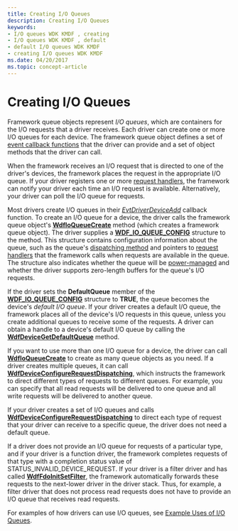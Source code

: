 ```yaml
---
title: Creating I/O Queues
description: Creating I/O Queues
keywords:
- I/O queues WDK KMDF , creating
- I/O queues WDK KMDF , default
- default I/O queues WDK KMDF
- creating I/O queues WDK KMDF
ms.date: 04/20/2017
ms.topic: concept-article
---
```


# Creating I/O Queues

Framework queue objects represent *I/O queues*, which are containers for the I/O requests that a driver receives. Each driver can create one or more I/O queues for each device. The framework queue object defines a set of [event callback functions](/windows-hardware/drivers/ddi/wdfio/) that the driver can provide and a set of object methods that the driver can call.

When the framework receives an I/O request that is directed to one of the driver's devices, the framework places the request in the appropriate I/O queue. If your driver registers one or more [request handlers](request-handlers.md), the framework can notify your driver each time an I/O request is available. Alternatively, your driver can poll the I/O queue for requests.




Most drivers create I/O queues in their [*EvtDriverDeviceAdd*](/windows-hardware/drivers/ddi/wdfdriver/nc-wdfdriver-evt_wdf_driver_device_add) callback function. To create an I/O queue for a device, the driver calls the framework queue object's [**WdfIoQueueCreate**](/windows-hardware/drivers/ddi/wdfio/nf-wdfio-wdfioqueuecreate) method (which creates a framework queue object). The driver supplies a [**WDF\_IO\_QUEUE\_CONFIG**](/windows-hardware/drivers/ddi/wdfio/ns-wdfio-_wdf_io_queue_config) structure to the method. This structure contains configuration information about the queue, such as the queue's [dispatching method](dispatching-methods-for-i-o-requests.md) and pointers to [request handlers](request-handlers.md) that the framework calls when requests are available in the queue. The structure also indicates whether the queue will be [power-managed](using-power-managed-i-o-queues.md) and whether the driver supports zero-length buffers for the queue's I/O requests.

If the driver sets the **DefaultQueue** member of the [**WDF\_IO\_QUEUE\_CONFIG**](/windows-hardware/drivers/ddi/wdfio/ns-wdfio-_wdf_io_queue_config) structure to **TRUE**, the queue becomes the device's *default I/O queue*. If your driver creates a default I/O queue, the framework places all of the device's I/O requests in this queue, unless you create additional queues to receive some of the requests. A driver can obtain a handle to a device's default I/O queue by calling the [**WdfDeviceGetDefaultQueue**](/windows-hardware/drivers/ddi/wdfdevice/nf-wdfdevice-wdfdevicegetdefaultqueue) method.

If you want to use more than one I/O queue for a device, the driver can call [**WdfIoQueueCreate**](/windows-hardware/drivers/ddi/wdfio/nf-wdfio-wdfioqueuecreate) to create as many queue objects as you need. If a driver creates multiple queues, it can call [**WdfDeviceConfigureRequestDispatching**](/windows-hardware/drivers/ddi/wdfdevice/nf-wdfdevice-wdfdeviceconfigurerequestdispatching), which instructs the framework to direct different types of requests to different queues. For example, you can specify that all read requests will be delivered to one queue and all write requests will be delivered to another queue.

If your driver creates a set of I/O queues and calls [**WdfDeviceConfigureRequestDispatching**](/windows-hardware/drivers/ddi/wdfdevice/nf-wdfdevice-wdfdeviceconfigurerequestdispatching) to direct each type of request that your driver can receive to a specific queue, the driver does not need a default queue.

If a driver does not provide an I/O queue for requests of a particular type, and if your driver is a function driver, the framework completes requests of that type with a completion status value of STATUS\_INVALID\_DEVICE\_REQUEST. If your driver is a filter driver and has called [**WdfFdoInitSetFilter**](/windows-hardware/drivers/ddi/wdffdo/nf-wdffdo-wdffdoinitsetfilter), the framework automatically forwards these requests to the next-lower driver in the driver stack. Thus, for example, a filter driver that does not process read requests does not have to provide an I/O queue that receives read requests.

For examples of how drivers can use I/O queues, see [Example Uses of I/O Queues](example-uses-of-i-o-queues.md).

 


